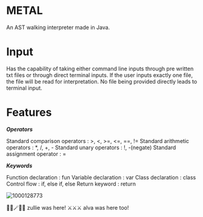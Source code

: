 # METAL
An AST walking interpreter made in Java. 

# Input

Has the capability of taking either command line inputs through pre written txt files or through direct terminal inputs.
If the user inputs exactly one file, the file will be read for interpretation. No file being provided directly leads to terminal input. 

# Features

***Operators***

Standard comparison operators : >, <, >=, <=, ==, !=
Standard arithmetic operators : *, /, +, -
Standard unary operators : !, -(negate)
Standard assignment operator : =

***Keywords***

Function declaration : fun
Variable declaration : var
Class declaration : class
Control flow : if, else if, else
Return keyword : return

![1000128773](https://github.com/user-attachments/assets/7f0042ba-fb7c-4780-a6f9-08f48c47bee6)

🧙‍♀️🪄🧙‍♀️ zullie was here! ⚔️⚔️⚔️ alva was here too!
